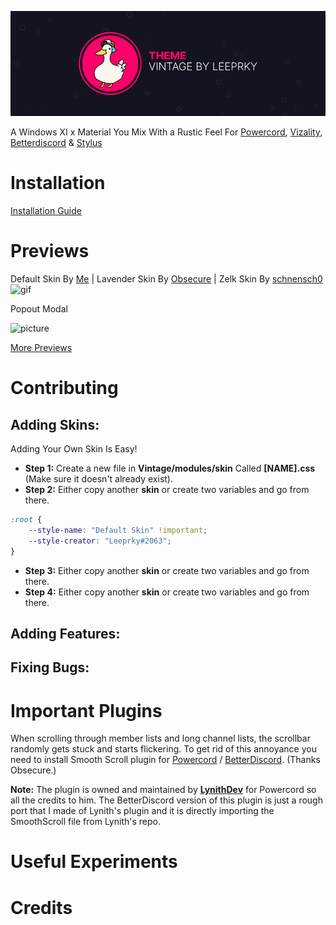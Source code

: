 ![picture](./assets/vizality-theme-banner.png)

 A Windows XI x Material You Mix With a Rustic Feel For [Powercord](https://powercord.dev), [Vizality](https://vizality.com/), [Betterdiscord](https://betterdiscord.app/) & [Stylus](https://chrome.google.com/webstore/detail/stylus/clngdbkpkpeebahjckkjfobafhncgmne?hl=en-GB)

# Installation
[Installation Guide](https://github.com/leeprky/vintage/blob/main/installation.md)

# Previews

Default Skin By [Me]() | Lavender Skin By [Obsecure](https://github.com/Lavender-Discord/Lavender) | Zelk Skin By [schnensch0](https://github.com/schnensch0/zelk)
![gif](https://user-images.githubusercontent.com/71296232/167234293-e2d5e226-12ba-429b-b8a7-c333bab551cc.gif)

Popout Modal

![picture](https://cdn.discordapp.com/attachments/825845655170973728/972320003049283654/unknown.png)

[More Previews](https://github.com/leeprky/vintage/blob/main/previews.md)

# Contributing

## Adding Skins:
Adding Your Own Skin Is Easy!

- **Step 1:** Create a new file in **Vintage/modules/skin** Called **[NAME].css** (Make sure it doesn't already exist).
- **Step 2:** Either copy another **skin** or create two variables and go from there.
```css
:root {
    --style-name: "Default Skin" !important;
    --style-creator: "Leeprky#2063";
}
```

- **Step 3:** Either copy another **skin** or create two variables and go from there.
- **Step 4:** Either copy another **skin** or create two variables and go from there.

## Adding Features:

## Fixing Bugs:

# Important Plugins
When scrolling through member lists and long channel lists, the scrollbar randomly gets stuck and starts flickering. To get rid of this annoyance you need to install Smooth Scroll plugin for [Powercord](https://github.com/LynithDev/SmoothScrollPowerCord) / [BetterDiscord](https://github.com/Lavender-Discord/Lavender/releases/latest/download/smoothscrollBD.plugin.js).
(Thanks Obsecure.)

**Note:** The plugin is owned and maintained by **[LynithDev](https://github.com/LynithDev)** for Powercord so all the credits to him. The BetterDiscord version of this plugin is just a rough port that I made of Lynith's plugin and it is directly importing the SmoothScroll file from Lynith's repo.

# Useful Experiments

# Credits
